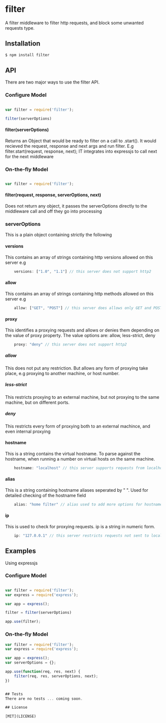 # filter

A filter middleware to filter http requests, and block some unwanted requests type.

## Installation 

```sh
$ npm install filter
```


## API
There are two major ways to use the filter API.

### Configure Model
```js

var filter = require('filter');

filter(serverOptions)
```
#### filter(serverOptions)

Returns an Object that would be ready to filter on a call to .start(). It would recieved the request, response and next args and run filter. E.g filter.start(request, response, next); IT integrates into expressjs to call next for the next middleware

### On-the-fly Model
```js

var filter = require('filter');
```

#### filter(request, response, serverOptions, next)

Does not return any object, it passes the serverOptions directly to the middleware call and off they go into processing


### serverOptions 
This is a plain object containing strictly the following

#### versions
This contains an array of strings containing http versions allowed on this server e.g
```js
	versions: ["1.0", "1.1"] // this server does not support http2
```

#### allow
This contains an array of strings containing http methods allowed on this server e.g
```js
	allow: ["GET", "POST"] // this server does allows only GET and POST methods
```

#### proxy
This identifies a proxying requests and allows or denies them depending on the value of proxy property. The value options are: allow, less-strict, deny
```js
	proxy: "deny" // this server does not support http2
```
##### allow 
This does not put any restriction. But allows any form of proxying take place, e.g proxying to another machine, or host number.

##### less-strict
This restricts proxying to an external machine, but not proxying to the same machine, but on different ports.

##### deny
This restricts every form of proxying both to an external machince, and even internal proxying

#### hostname
This is a string contains the virtual hostname. To parse against the hostname, when running a number on virtual hosts on the same machine.
```js
	hostname: "localhost" // this server supports requests from localhost only.
```

#### alias
This is a string containing hostname aliases seperated by " ". Used for detailed checking of the hostname field
```js
	alias: "home filter" // alias used to add more options for hostname test above
```

#### ip 
This is used to check for proxying requests. ip is a string in numeric form. 
```js
	ip: "127.0.0.1" // this server restricts requests not sent to localhost, when proxy is set to deny
```

## Examples
Using expressjs

### Configure Model

```js

var filter = require('filter');
var express = require('express');

var app = express();

filter = filter(serverOptions)

app.use(filter);

```
### On-the-fly Model

```js
var filter = require('filter');
var express = require('express');

var app = express();
var serverOptions = {};

app.use(function(req, res, next) {
	filter(req, res, serverOptions, next);
})


## Tests
There are no tests ... coming soon.

## License 

[MIT](LICENSE)
